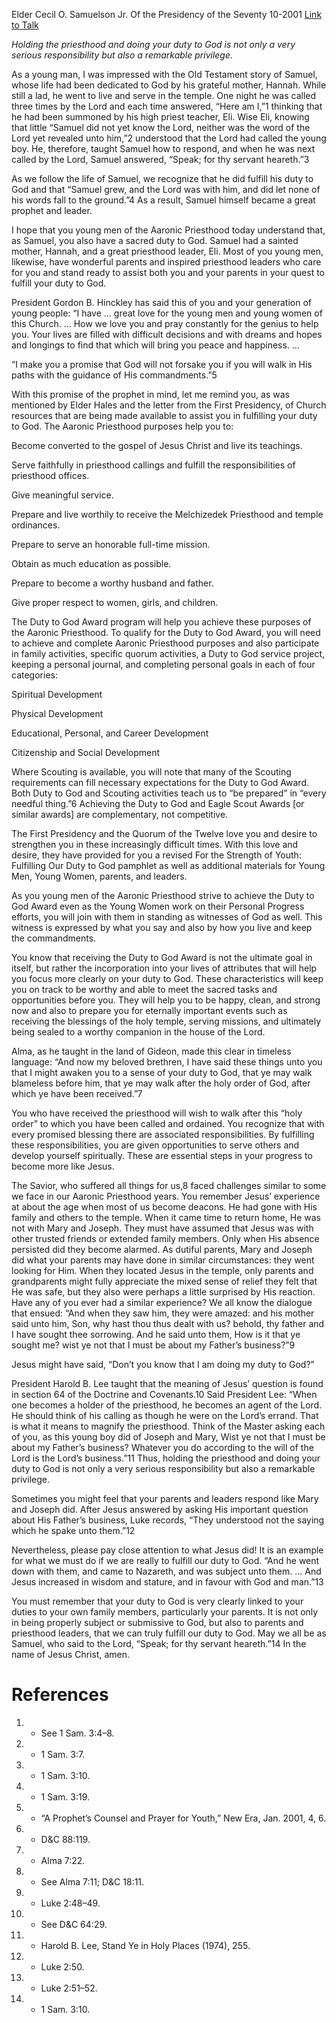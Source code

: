 Elder Cecil O. Samuelson Jr.
Of the Presidency of the Seventy
10-2001
[Link to Talk](https://www.churchofjesuschrist.org/study/general-conference/2001/10/our-duty-to-god?lang=eng)

_Holding the priesthood and doing your duty to God is not only a very serious responsibility but also a remarkable privilege._

As a young man, I was impressed with the Old Testament story of Samuel, whose life had been dedicated to God by his grateful mother, Hannah. While still a lad, he went to live and serve in the temple. One night he was called three times by the Lord and each time answered, “Here am I,”1 thinking that he had been summoned by his high priest teacher, Eli. Wise Eli, knowing that little “Samuel did not yet know the Lord, neither was the word of the Lord yet revealed unto him,”2 understood that the Lord had called the young boy. He, therefore, taught Samuel how to respond, and when he was next called by the Lord, Samuel answered, “Speak; for thy servant heareth.”3

As we follow the life of Samuel, we recognize that he did fulfill his duty to God and that “Samuel grew, and the Lord was with him, and did let none of his words fall to the ground.”4 As a result, Samuel himself became a great prophet and leader.

I hope that you young men of the Aaronic Priesthood today understand that, as Samuel, you also have a sacred duty to God. Samuel had a sainted mother, Hannah, and a great priesthood leader, Eli. Most of you young men, likewise, have wonderful parents and inspired priesthood leaders who care for you and stand ready to assist both you and your parents in your quest to fulfill your duty to God.

President Gordon B. Hinckley has said this of you and your generation of young people: “I have … great love for the young men and young women of this Church. … How we love you and pray constantly for the genius to help you. Your lives are filled with difficult decisions and with dreams and hopes and longings to find that which will bring you peace and happiness. …

“I make you a promise that God will not forsake you if you will walk in His paths with the guidance of His commandments.”5

With this promise of the prophet in mind, let me remind you, as was mentioned by Elder Hales and the letter from the First Presidency, of Church resources that are being made available to assist you in fulfilling your duty to God. The Aaronic Priesthood purposes help you to:





Become converted to the gospel of Jesus Christ and live its teachings.





Serve faithfully in priesthood callings and fulfill the responsibilities of priesthood offices.





Give meaningful service.





Prepare and live worthily to receive the Melchizedek Priesthood and temple ordinances.





Prepare to serve an honorable full-time mission.





Obtain as much education as possible.





Prepare to become a worthy husband and father.





Give proper respect to women, girls, and children.





The Duty to God Award program will help you achieve these purposes of the Aaronic Priesthood. To qualify for the Duty to God Award, you will need to achieve and complete Aaronic Priesthood purposes and also participate in family activities, specific quorum activities, a Duty to God service project, keeping a personal journal, and completing personal goals in each of four categories:





Spiritual Development





Physical Development





Educational, Personal, and Career Development





Citizenship and Social Development





Where Scouting is available, you will note that many of the Scouting requirements can fill necessary expectations for the Duty to God Award. Both Duty to God and Scouting activities teach us to “be prepared” in “every needful thing.”6 Achieving the Duty to God and Eagle Scout Awards [or similar awards] are complementary, not competitive.

The First Presidency and the Quorum of the Twelve love you and desire to strengthen you in these increasingly difficult times. With this love and desire, they have provided for you a revised For the Strength of Youth: Fulfilling Our Duty to God pamphlet as well as additional materials for Young Men, Young Women, parents, and leaders.

As you young men of the Aaronic Priesthood strive to achieve the Duty to God Award even as the Young Women work on their Personal Progress efforts, you will join with them in standing as witnesses of God as well. This witness is expressed by what you say and also by how you live and keep the commandments.

You know that receiving the Duty to God Award is not the ultimate goal in itself, but rather the incorporation into your lives of attributes that will help you focus more clearly on your duty to God. These characteristics will keep you on track to be worthy and able to meet the sacred tasks and opportunities before you. They will help you to be happy, clean, and strong now and also to prepare you for eternally important events such as receiving the blessings of the holy temple, serving missions, and ultimately being sealed to a worthy companion in the house of the Lord.

Alma, as he taught in the land of Gideon, made this clear in timeless language: “And now my beloved brethren, I have said these things unto you that I might awaken you to a sense of your duty to God, that ye may walk blameless before him, that ye may walk after the holy order of God, after which ye have been received.”7

You who have received the priesthood will wish to walk after this “holy order” to which you have been called and ordained. You recognize that with every promised blessing there are associated responsibilities. By fulfilling these responsibilities, you are given opportunities to serve others and develop yourself spiritually. These are essential steps in your progress to become more like Jesus.

The Savior, who suffered all things for us,8 faced challenges similar to some we face in our Aaronic Priesthood years. You remember Jesus’ experience at about the age when most of us become deacons. He had gone with His family and others to the temple. When it came time to return home, He was not with Mary and Joseph. They must have assumed that Jesus was with other trusted friends or extended family members. Only when His absence persisted did they become alarmed. As dutiful parents, Mary and Joseph did what your parents may have done in similar circumstances: they went looking for Him. When they located Jesus in the temple, only parents and grandparents might fully appreciate the mixed sense of relief they felt that He was safe, but they also were perhaps a little surprised by His reaction. Have any of you ever had a similar experience? We all know the dialogue that ensued: “And when they saw him, they were amazed: and his mother said unto him, Son, why hast thou thus dealt with us? behold, thy father and I have sought thee sorrowing. And he said unto them, How is it that ye sought me? wist ye not that I must be about my Father’s business?”9

Jesus might have said, “Don’t you know that I am doing my duty to God?”

President Harold B. Lee taught that the meaning of Jesus’ question is found in section 64 of the Doctrine and Covenants.10 Said President Lee: “When one becomes a holder of the priesthood, he becomes an agent of the Lord. He should think of his calling as though he were on the Lord’s errand. That is what it means to magnify the priesthood. Think of the Master asking each of you, as this young boy did of Joseph and Mary, Wist ye not that I must be about my Father’s business? Whatever you do according to the will of the Lord is the Lord’s business.”11 Thus, holding the priesthood and doing your duty to God is not only a very serious responsibility but also a remarkable privilege.

Sometimes you might feel that your parents and leaders respond like Mary and Joseph did. After Jesus answered by asking His important question about His Father’s business, Luke records, “They understood not the saying which he spake unto them.”12

Nevertheless, please pay close attention to what Jesus did! It is an example for what we must do if we are really to fulfill our duty to God. “And he went down with them, and came to Nazareth, and was subject unto them. … And Jesus increased in wisdom and stature, and in favour with God and man.”13

You must remember that your duty to God is very clearly linked to your duties to your own family members, particularly your parents. It is not only in being properly subject or submissive to God, but also to parents and priesthood leaders, that we can truly fulfill our duty to God. May we all be as Samuel, who said to the Lord, “Speak; for thy servant heareth.”14 In the name of Jesus Christ, amen.

# References
1. - See 1 Sam. 3:4–8.
2. - 1 Sam. 3:7.
3. - 1 Sam. 3:10.
4. - 1 Sam. 3:19.
5. - “A Prophet’s Counsel and Prayer for Youth,” New Era, Jan. 2001, 4, 6.
6. - D&C 88:119.
7. - Alma 7:22.
8. - See Alma 7:11; D&C 18:11.
9. - Luke 2:48–49.
10. - See D&C 64:29.
11. - Harold B. Lee, Stand Ye in Holy Places (1974), 255.
12. - Luke 2:50.
13. - Luke 2:51–52.
14. - 1 Sam. 3:10.